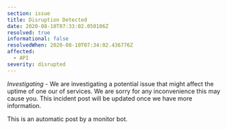 ```yaml
---
section: issue
title: Disruption Detected
date: 2020-08-10T07:33:02.050106Z
resolved: true
informational: false
resolvedWhen: 2020-08-10T07:34:02.436776Z
affected:
  - API
severity: disrupted
---
```

*Investigating* - We are investigating a potential issue that might affect the uptime of one our of services. We are sorry for any inconvenience this may cause you. This incident post will be updated once we have more information.

This is an automatic post by a monitor bot.
        